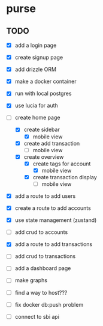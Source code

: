 # purse

## TODO

- [x] add a login page
- [x] create signup page
- [x] add drizzle ORM
- [x] make a docker container
- [x] run with local postgres
- [x] use lucia for auth
- [ ] create home page
  - [x] create sidebar
    - [x] mobile view
  - [x] create add transaction
    - [ ] mobile view
  - [x] create overview
    - [x] create tags for account
      - [x] mobile view
    - [x] create transaction display
      - [ ] mobile view
- [x] add a route to add users
- [x] create a route to add accounts
- [x] use state management (zustand)
- [ ] add crud to accounts
- [x] add a route to add transactions
- [ ] add crud to transactions
- [ ] add a dashboard page
- [ ] make graphs
- [ ] find a way to host???

- [ ] fix docker db:push problem
- [ ] connect to sbi api
